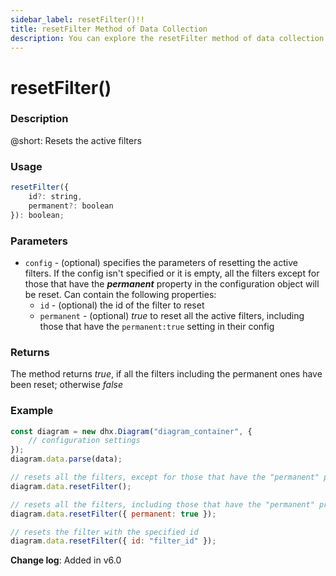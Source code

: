 ```yaml
---
sidebar_label: resetFilter()!!
title: resetFilter Method of Data Collection
description: You can explore the resetFilter method of data collection in the documentation of the DHTMLX JavaScript Diagram library. Browse developer guides and API reference, try out code examples and live demos, and download a free 30-day evaluation version of DHTMLX Diagram.
---
```


# resetFilter()

### Description

@short: Resets the active filters

### Usage

~~~js
resetFilter({
	id?: string,
	permanent?: boolean
}): boolean;
~~~

### Parameters

- `config` - (optional) specifies the parameters of resetting the active filters. If the config isn't specified or it is empty, all the filters except for those that have the ***permanent*** property in the configuration object will be reset. Can contain the following properties:
	- `id` - (optional) the id of the filter to reset
	- `permanent` - (optional) *true* to reset all the active filters, including those that have the `permanent:true` setting in their config

### Returns

The method returns *true*, if all the filters including the permanent ones have been reset; otherwise *false*

### Example

~~~jsx {6-7,9-10,12-13}
const diagram = new dhx.Diagram("diagram_container", {
	// configuration settings
});
diagram.data.parse(data);

// resets all the filters, except for those that have the "permanent" property in the config
diagram.data.resetFilter();

// resets all the filters, including those that have the "permanent" property in the config
diagram.data.resetFilter({ permanent: true });

// resets the filter with the specified id
diagram.data.resetFilter({ id: "filter_id" });
~~~

**Change log**: Added in v6.0
